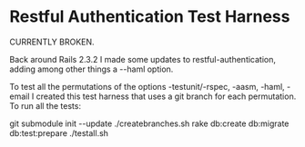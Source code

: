 Restful Authentication Test Harness
===================================

CURRENTLY BROKEN.

Back around Rails 2.3.2 I made some updates to restful-authentication, adding among other things a --haml option.  

To test all the permutations of the options -testunit/-rspec, -aasm, -haml, -email I created this test harness that uses a git branch for each permutation.  To run all the tests:

  git submodule init --update
  ./createbranches.sh
  rake db:create db:migrate db:test:prepare
  ./testall.sh

